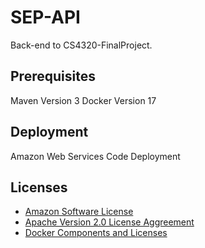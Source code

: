 # SEP-API
Back-end to CS4320-FinalProject. 

## Prerequisites
Maven Version 3
Docker Version 17

## Deployment
Amazon Web Services Code Deployment

## Licenses
* [Amazon Software License](https://aws.amazon.com/asl/)
* [Apache Version 2.0 License Aggreement](https://www.apache.org/licenses/LICENSE-2.0)
* [Docker Components and Licenses](https://www.docker.com/components-licenses)
